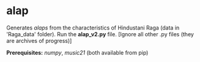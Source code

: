# alap
Generates *alaps* from the characteristics of Hindustani Raga (data in 'Raga_data' folder).
Run the **alap_v2.py** file.
[Ignore all other .py files (they are archives of progress)]

**Prerequisites:**
*numpy*, *music21* (both available from pip)
